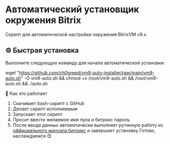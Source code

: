 # Автоматический установщик окружения Bitrix

Скрипт для автоматической настройки окружения BitrixVM v9.x.

## ⚙️ Быстрая установка

Выполните следующую команду для начала автоматической установки:

wget "https://github.com/ch0greed/vm9-auto-installer/raw/main/vm9-auto.sh" -O vm9-auto.sh && chmod +x /root/vm9-auto.sh && /root/vm9-auto.sh && ./auto.sh

📝 Как это работает
1. Скачивает bash-скрипт с GitHub
2. Делает скрипт исполняемым
3. Запускает этот скрипт
4. Просит ввести желаемое имя пула и битрикс пароль
5. После ввода данных автоматически выполняет рутинную работу из [оффициального мануала битрикс](https://dev.1c-bitrix.ru/learning/course/index.php?COURSE_ID=37&CHAPTER_ID=029228&LESSON_PATH=3908.29228&MID=) и завершает установку 
Готово, наслаждаемся 😊

